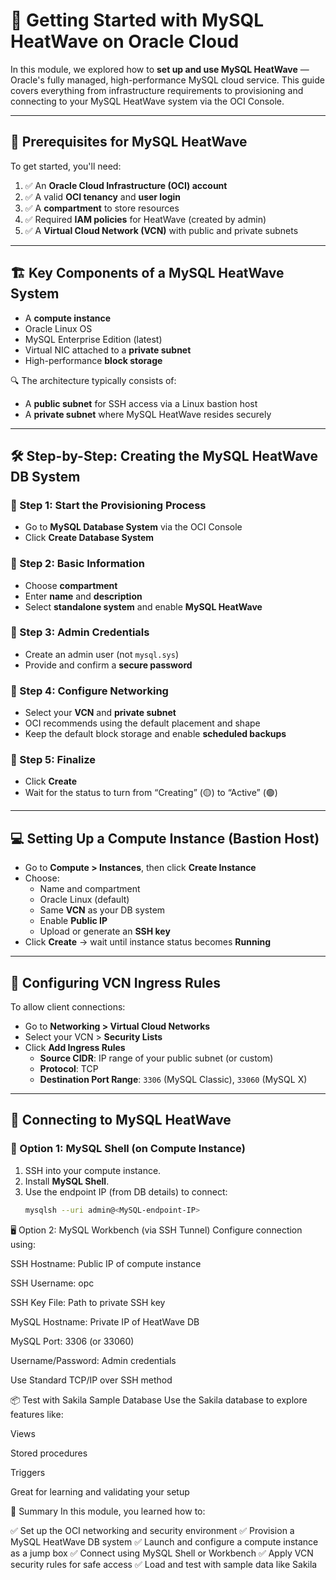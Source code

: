 # 🚀 Getting Started with MySQL HeatWave on Oracle Cloud

In this module, we explored how to **set up and use MySQL HeatWave** — Oracle's fully managed, high-performance MySQL cloud service. This guide covers everything from infrastructure requirements to provisioning and connecting to your MySQL HeatWave system via the OCI Console.

---

## 🧰 Prerequisites for MySQL HeatWave

To get started, you'll need:

1. ✅ An **Oracle Cloud Infrastructure (OCI) account**
2. ✅ A valid **OCI tenancy** and **user login**
3. ✅ A **compartment** to store resources
4. ✅ Required **IAM policies** for HeatWave (created by admin)
5. ✅ A **Virtual Cloud Network (VCN)** with public and private subnets

---

## 🏗️ Key Components of a MySQL HeatWave System

- A **compute instance**
- Oracle Linux OS
- MySQL Enterprise Edition (latest)
- Virtual NIC attached to a **private subnet**
- High-performance **block storage**

🔍 The architecture typically consists of:
- A **public subnet** for SSH access via a Linux bastion host
- A **private subnet** where MySQL HeatWave resides securely

---

## 🛠️ Step-by-Step: Creating the MySQL HeatWave DB System

### 🔹 Step 1: Start the Provisioning Process
- Go to **MySQL Database System** via the OCI Console
- Click **Create Database System**

### 🔹 Step 2: Basic Information
- Choose **compartment**
- Enter **name** and **description**
- Select **standalone system** and enable **MySQL HeatWave**

### 🔹 Step 3: Admin Credentials
- Create an admin user (not `mysql.sys`)
- Provide and confirm a **secure password**

### 🔹 Step 4: Configure Networking
- Select your **VCN** and **private subnet**
- OCI recommends using the default placement and shape
- Keep the default block storage and enable **scheduled backups**

### 🔹 Step 5: Finalize
- Click **Create**
- Wait for the status to turn from “Creating” (🟡) to “Active” (🟢)

---

## 💻 Setting Up a Compute Instance (Bastion Host)

- Go to **Compute > Instances**, then click **Create Instance**
- Choose:
  - Name and compartment
  - Oracle Linux (default)
  - Same **VCN** as your DB system
  - Enable **Public IP**
  - Upload or generate an **SSH key**
- Click **Create** → wait until instance status becomes **Running**

---

## 🔐 Configuring VCN Ingress Rules

To allow client connections:

- Go to **Networking > Virtual Cloud Networks**
- Select your VCN > **Security Lists**
- Click **Add Ingress Rules**
  - **Source CIDR**: IP range of your public subnet (or custom)
  - **Protocol**: TCP
  - **Destination Port Range**: `3306` (MySQL Classic), `33060` (MySQL X)

---

## 🔗 Connecting to MySQL HeatWave

### 🧪 Option 1: MySQL Shell (on Compute Instance)

1. SSH into your compute instance.
2. Install **MySQL Shell**.
3. Use the endpoint IP (from DB details) to connect:
   ```bash
   mysqlsh --uri admin@<MySQL-endpoint-IP>
   ```

🖥️ Option 2: MySQL Workbench (via SSH Tunnel)
Configure connection using:

SSH Hostname: Public IP of compute instance

SSH Username: opc

SSH Key File: Path to private SSH key

MySQL Hostname: Private IP of HeatWave DB

MySQL Port: 3306 (or 33060)

Username/Password: Admin credentials

Use Standard TCP/IP over SSH method

📦 Test with Sakila Sample Database
Use the Sakila database to explore features like:

Views

Stored procedures

Triggers

Great for learning and validating your setup

📘 Summary
In this module, you learned how to:

✅ Set up the OCI networking and security environment
✅ Provision a MySQL HeatWave DB system
✅ Launch and configure a compute instance as a jump box
✅ Connect using MySQL Shell or Workbench
✅ Apply VCN security rules for safe access
✅ Load and test with sample data like Sakila
